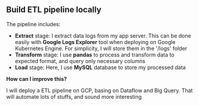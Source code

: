 ## Build ETL pipeline locally

The pipeline includes:
- **Extract** stage: I extract data logs from my app server. This can be done easily with **Google Logs Explorer** tool when deploying on Google Kubernetes Engine. For simplicity, I will store them in the '/logs' folder
- **Transform** stage: I use **pandas** to process and transform data to expected format, and query only necessary columns
- **Load** stage: Here, I use **MySQL** database to store my processed data

**How can I improve this?**

I will deploy a ETL pipeline on GCP, basing on Dataflow and Big Query. That will automate lots of stuffs, and sound more interesting


